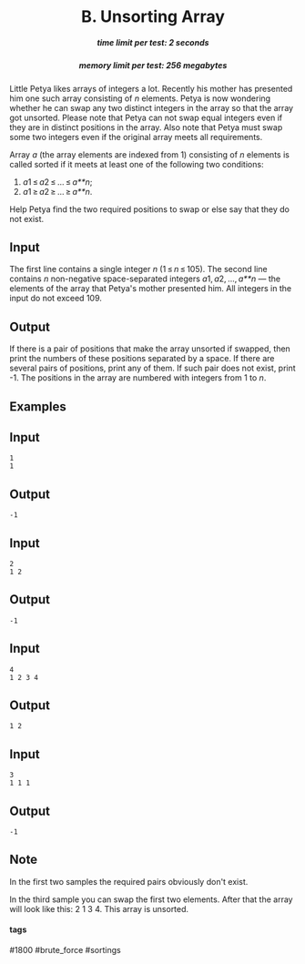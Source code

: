 <h1 style='text-align: center;'> B. Unsorting Array</h1>

<h5 style='text-align: center;'>time limit per test: 2 seconds</h5>
<h5 style='text-align: center;'>memory limit per test: 256 megabytes</h5>

Little Petya likes arrays of integers a lot. Recently his mother has presented him one such array consisting of *n* elements. Petya is now wondering whether he can swap any two distinct integers in the array so that the array got unsorted. Please note that Petya can not swap equal integers even if they are in distinct positions in the array. Also note that Petya must swap some two integers even if the original array meets all requirements.

Array *a* (the array elements are indexed from 1) consisting of *n* elements is called sorted if it meets at least one of the following two conditions:

1. *a*1 ≤ *a*2 ≤ ... ≤ *a**n*;
2. *a*1 ≥ *a*2 ≥ ... ≥ *a**n*.

Help Petya find the two required positions to swap or else say that they do not exist.

## Input

The first line contains a single integer *n* (1 ≤ *n* ≤ 105). The second line contains *n* non-negative space-separated integers *a*1, *a*2, ..., *a**n* — the elements of the array that Petya's mother presented him. All integers in the input do not exceed 109.

## Output

If there is a pair of positions that make the array unsorted if swapped, then print the numbers of these positions separated by a space. If there are several pairs of positions, print any of them. If such pair does not exist, print -1. The positions in the array are numbered with integers from 1 to *n*.

## Examples

## Input


```
1  
1  

```
## Output


```
-1  

```
## Input


```
2  
1 2  

```
## Output


```
-1  

```
## Input


```
4  
1 2 3 4  

```
## Output


```
1 2  

```
## Input


```
3  
1 1 1  

```
## Output


```
-1  

```
## Note

In the first two samples the required pairs obviously don't exist.

In the third sample you can swap the first two elements. After that the array will look like this: 2 1 3 4. This array is unsorted.



#### tags 

#1800 #brute_force #sortings 